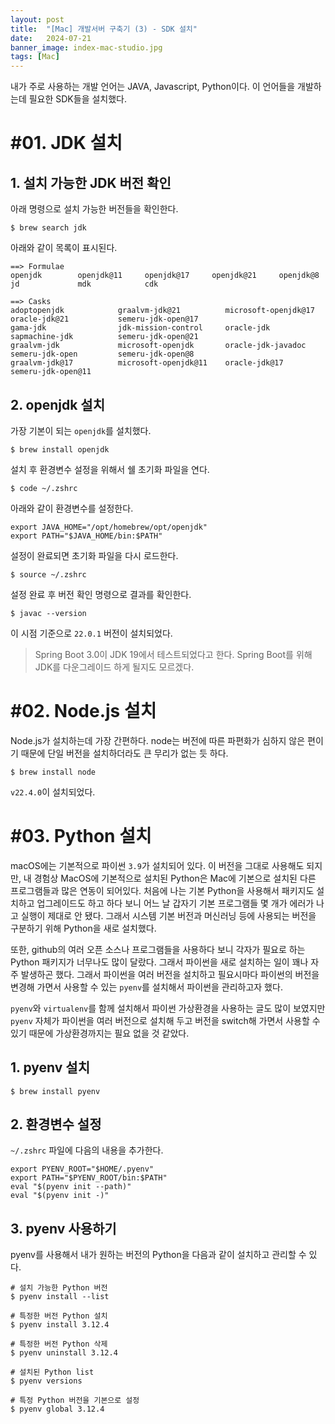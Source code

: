 ```yaml
---
layout: post
title:  "[Mac] 개발서버 구축기 (3) - SDK 설치"
date:   2024-07-21
banner_image: index-mac-studio.jpg
tags: [Mac]
---
```


내가 주로 사용하는 개발 언어는 JAVA, Javascript, Python이다. 이 언어들을 개발하는데 필요한 SDK들을 설치했다.

<!--more-->

# #01. JDK 설치

## 1. 설치 가능한 JDK 버전 확인

아래 명령으로 설치 가능한 버전들을 확인한다.

```shell
$ brew search jdk
```

아래와 같이 목록이 표시된다.

```shell
==> Formulae
openjdk        openjdk@11     openjdk@17     openjdk@21     openjdk@8      jd             mdk            cdk

==> Casks
adoptopenjdk            graalvm-jdk@21          microsoft-openjdk@17    oracle-jdk@21           semeru-jdk-open@17
gama-jdk                jdk-mission-control     oracle-jdk              sapmachine-jdk          semeru-jdk-open@21
graalvm-jdk             microsoft-openjdk       oracle-jdk-javadoc      semeru-jdk-open         semeru-jdk-open@8
graalvm-jdk@17          microsoft-openjdk@11    oracle-jdk@17           semeru-jdk-open@11
```

## 2. openjdk 설치

가장 기본이 되는 `openjdk`를 설치했다.

```shell
$ brew install openjdk
```

설치 후 환경변수 설정을 위해서 쉘 초기화 파일을 연다.

```shell
$ code ~/.zshrc
```

아래와 같이 환경변수를 설정한다.

```
export JAVA_HOME="/opt/homebrew/opt/openjdk"
export PATH="$JAVA_HOME/bin:$PATH"
```

설정이 완료되면 초기화 파일을 다시 로드한다.

```shell
$ source ~/.zshrc
```

설정 완료 후 버전 확인 명령으로 결과를 확인한다.

```shell
$ javac --version
```

이 시점 기준으로 `22.0.1` 버전이 설치되었다.

> Spring Boot 3.0이 JDK 19에서 테스트되었다고 한다. Spring Boot를 위해 JDK를 다운그레이드 하게 될지도 모르겠다.

# #02. Node.js 설치

Node.js가 설치하는데 가장 간편하다. node는 버전에 따른 파편화가 심하지 않은 편이기 때문에 단일 버전을 설치하더라도 큰 무리가 없는 듯 하다.

```shell
$ brew install node
```

`v22.4.0`이 설치되었다.

# #03. Python 설치

macOS에는 기본적으로 파이썬 `3.9`가 설치되어 있다. 이 버전을 그대로 사용해도 되지만, 내 경험상 MacOS에 기본적으로 설치된 Python은 Mac에 기본으로 설치된 다른 프로그램들과 많은 연동이 되어있다. 처음에 나는 기본 Python을 사용해서 패키지도 설치하고 업그레이드도 하고 하다 보니 어느 날 갑자기 기본 프로그램들 몇 개가 에러가 나고 실행이 제대로 안 됐다. 그래서 시스템 기본 버전과 머신러닝 등에 사용되는 버전을 구분하기 위해 Python을 새로 설치했다.

또한, github의 여러 오픈 소스나 프로그램들을 사용하다 보니 각자가 필요로 하는 Python 패키지가 너무나도 많이 달랐다. 그래서 파이썬을 새로 설치하는 일이 꽤나 자주 발생하곤 했다. 그래서 파이썬을 여러 버전을 설치하고 필요시마다 파이썬의 버전을 변경해 가면서 사용할 수 있는 `pyenv`를 설치해서 파이썬을 관리하고자 했다.

`pyenv`와 `virtualenv`를 함께 설치해서 파이썬 가상환경을 사용하는 글도 많이 보였지만 `pyenv` 자체가 파이썬을 여러 버전으로 설치해 두고 버전을 switch해 가면서 사용할 수 있기 때문에 가상환경까지는 필요 없을 것 같았다.

## 1. pyenv 설치

```shell
$ brew install pyenv
```

## 2. 환경변수 설정

`~/.zshrc` 파일에 다음의 내용을 추가한다.

```config
export PYENV_ROOT="$HOME/.pyenv"
export PATH="$PYENV_ROOT/bin:$PATH"
eval "$(pyenv init --path)"
eval "$(pyenv init -)"
```

## 3. pyenv 사용하기

pyenv를 사용해서 내가 원하는 버전의 Python을 다음과 같이 설치하고 관리할 수 있다.

```shell
# 설치 가능한 Python 버전
$ pyenv install --list

# 특정한 버전 Python 설치
$ pyenv install 3.12.4

# 특정한 버전 Python 삭제
$ pyenv uninstall 3.12.4

# 설치된 Python list
$ pyenv versions

# 특정 Python 버전을 기본으로 설정
$ pyenv global 3.12.4
```